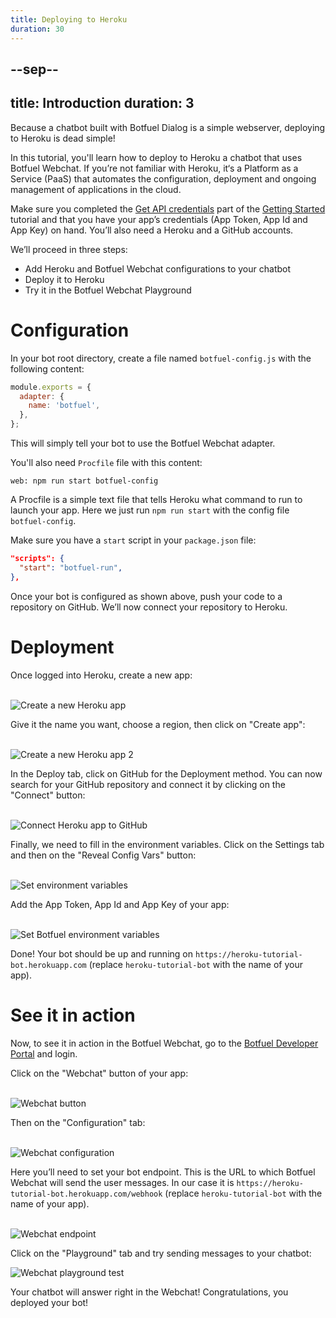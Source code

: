 ```yaml
---
title: Deploying to Heroku
duration: 30
---
```


--sep--
---
title: Introduction
duration: 3
---

Because a chatbot built with Botfuel Dialog is a simple webserver, deploying to Heroku is dead simple!

In this tutorial, you'll learn how to deploy to Heroku a chatbot that uses Botfuel Webchat. If you’re not familiar with Heroku, it‘s a Platform as a Service (PaaS) that automates the configuration, deployment and ongoing management of applications in the cloud.

Make sure you completed the <a href="./getting-started#get-api-credentials">Get API credentials</a> part of the <a href="./getting-started">Getting Started</a> tutorial and that you have your app’s credentials (App Token, App Id and App Key) on hand. You’ll also need a Heroku and a GitHub accounts.

We’ll proceed in three steps:

* Add Heroku and Botfuel Webchat configurations to your chatbot
* Deploy it to Heroku
* Try it in the Botfuel Webchat Playground

# Configuration

In your bot root directory, create a file named `botfuel-config.js` with the following content:

```javascript
module.exports = {
  adapter: {
    name: 'botfuel',
  },
};
```

This will simply tell your bot to use the Botfuel Webchat adapter.

You'll also need `Procfile` file with this content:

```shell
web: npm run start botfuel-config
```

A Procfile is a simple text file that tells Heroku what command to run to launch your app. Here we just run `npm run start` with the config file `botfuel-config`.

Make sure you have a `start` script in your `package.json` file:

```json
"scripts": {
  "start": "botfuel-run",
},
```

Once your bot is configured as shown above, push your code to a repository on GitHub.
We’ll now connect your repository to Heroku.

# Deployment

Once logged into Heroku, create a new app:

<br>
<img src="/assets/tutorials/deploy-heroku/images/new-heroku-app.png" alt="Create a new Heroku app"/>
<br>

Give it the name you want, choose a region, then click on "Create app":

<br>
<img src="/assets/tutorials/deploy-heroku/images/new-heroku-app2.png" alt="Create a new Heroku app 2"/>
<br>

In the Deploy tab, click on GitHub for the Deployment method.
You can now search for your GitHub repository and connect it by clicking on the "Connect" button:

<br>
<img src="/assets/tutorials/deploy-heroku/images/connect-github.png" alt="Connect Heroku app to GitHub"/>
<br>

Finally, we need to fill in the environment variables.
Click on the Settings tab and then on the "Reveal Config Vars" button:

<br>
<img src="/assets/tutorials/deploy-heroku/images/env-vars.png" alt="Set environment variables"/>
<br>

Add the App Token, App Id and App Key of your app:

<br>
<img src="/assets/tutorials/deploy-heroku/images/env-vars2.png" alt="Set Botfuel environment variables"/>
<br>

Done! Your bot should be up and running on `https://heroku-tutorial-bot.herokuapp.com` (replace `heroku-tutorial-bot` with the name of your app).

# See it in action

Now, to see it in action in the Botfuel Webchat, go to the <a href="https://app.botfuel.io">Botfuel Developer Portal</a> and login.

Click on the "Webchat" button of your app:

<br>

<img src="/assets/tutorials/deploy-heroku/images/webchat-button.png" alt="Webchat button"/>

<br>

Then on the "Configuration" tab:

<br>

<img src="/assets/tutorials/deploy-heroku/images/webchat-config.png" alt="Webchat configuration"/>

<br>

Here you’ll need to set your bot endpoint. This is the URL to which Botfuel Webchat will send the user messages.
In our case it is `https://heroku-tutorial-bot.herokuapp.com/webhook` (replace `heroku-tutorial-bot` with the name of your app).

<br>

<img src="/assets/tutorials/deploy-heroku/images/webchat-endpoint.png" alt="Webchat endpoint"/>

Click on the "Playground" tab and try sending messages to your chatbot:

<img src="/assets/tutorials/deploy-heroku/images/webchat-playground.png" alt="Webchat playground test"/>

Your chatbot will answer right in the Webchat! Congratulations, you deployed your bot!